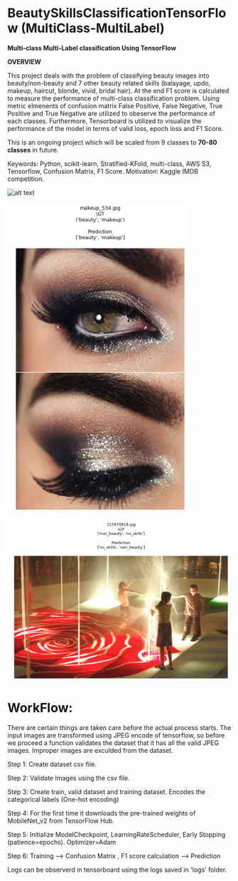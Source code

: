 # BeautySkillsClassificationTensorFlow (MultiClass-MultiLabel)

**Multi-class Multi-Label classification Using TensorFlow**

**OVERVIEW**

This project deals with the problem of classifying beauty images into beauty/non-beauty and 7 other beauty related skills (balayage, updo, makeup, haircut,
blonde, vivid, bridal hair). At the end F1 score is calculated to measure the performance of multi-class classification problem. Using metric elmenents of confusion matrix False Positive, False Negative, True Positive and True Negative are utilized to obeserve the performance of each classes.
Furthermore, Tensorboard is utilized to visualize the performance of the model in terms of valid loss, epoch loss and F1 Score.

This is an ongoing project which will be scaled from 9 classes to **70-80 classes** in future.

Keywords: Python, scikit-learn, Stratified-KFold, multi-class, AWS S3, Tensorflow, Confusion Matrix, F1 Score.
Motivation: Kaggle IMDB competition.

![alt text](https://https://github.com/Sumit1673/BeautySkillsClassificationTensorFlow/blob/main/ex1.png?raw=true)

![alt text](https://github.com/Sumit1673/BeautySkillsClassificationTensorFlow/blob/main/ex2.png?raw=true)

![alt text](https://github.com/Sumit1673/BeautySkillsClassificationTensorFlow/blob/main/ex3.png?raw=true)



# WorkFlow:

There are certain things are taken care before the actual process starts. The input images are transformed using JPEG encode of tensorflow, so before we proceed a function validates the dataset that it has all the valid JPEG images. Improper images are exculded from the dataset.

Step 1: Create dataset csv file.

Step 2: Validate Images using the csv file.

Step 3: Create train, valid dataset and training dataset. Encodes the categorical labels (One-hot encoding)

Step 4: For the first time it downloads the pre-trained weights of MobileNet_v2 from TensorFlow Hub.

Step 5: Initialize ModelCheckpoint, LearningRateScheduler, Early Stopping (patience=epochs). Optimizer=Adam

Step 6: Training --> Confusion Matrix , F1 score calculation --> Prediction


Logs can be observerd in tensorboard using the logs saved in 'logs' folder.

